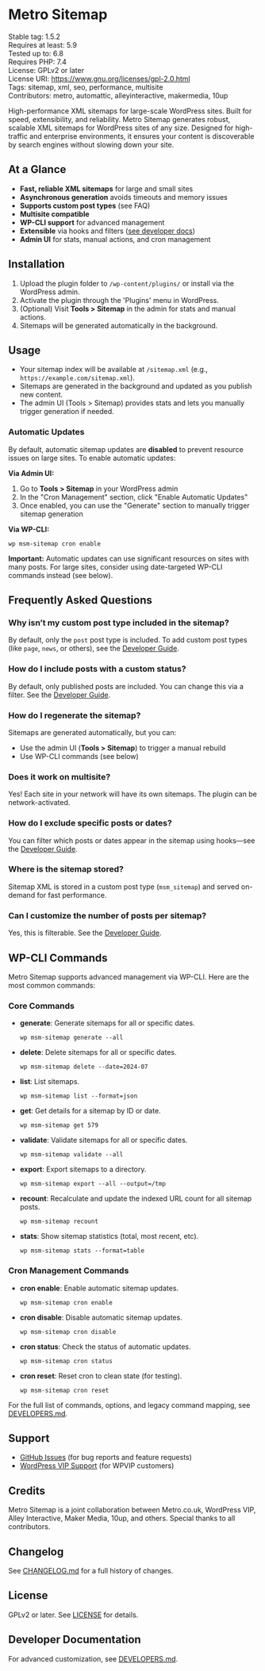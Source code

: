 # Metro Sitemap

Stable tag: 1.5.2  
Requires at least: 5.9  
Tested up to: 6.8  
Requires PHP: 7.4  
License: GPLv2 or later  
License URI: https://www.gnu.org/licenses/gpl-2.0.html  
Tags: sitemap, xml, seo, performance, multisite  
Contributors: metro, automattic, alleyinteractive, makermedia, 10up  

High-performance XML sitemaps for large-scale WordPress sites. Built for speed, extensibility, and reliability. Metro Sitemap generates robust, scalable XML sitemaps for WordPress sites of any size. Designed for high-traffic and enterprise environments, it ensures your content is discoverable by search engines without slowing down your site.

## At a Glance

* **Fast, reliable XML sitemaps** for large and small sites
* **Asynchronous generation** avoids timeouts and memory issues
* **Supports custom post types** (see FAQ)
* **Multisite compatible**
* **WP-CLI support** for advanced management
* **Extensible** via hooks and filters ([see developer docs](./DEVELOPERS.md))
* **Admin UI** for stats, manual actions, and cron management

## Installation

1. Upload the plugin folder to `/wp-content/plugins/` or install via the WordPress admin.
2. Activate the plugin through the 'Plugins' menu in WordPress.
3. (Optional) Visit **Tools > Sitemap** in the admin for stats and manual actions.
4. Sitemaps will be generated automatically in the background.

## Usage

* Your sitemap index will be available at `/sitemap.xml` (e.g., `https://example.com/sitemap.xml`).
* Sitemaps are generated in the background and updated as you publish new content.
* The admin UI (Tools > Sitemap) provides stats and lets you manually trigger generation if needed.

### Automatic Updates

By default, automatic sitemap updates are **disabled** to prevent resource issues on large sites. To enable automatic updates:

**Via Admin UI:**
1. Go to **Tools > Sitemap** in your WordPress admin
2. In the "Cron Management" section, click "Enable Automatic Updates"
3. Once enabled, you can use the "Generate" section to manually trigger sitemap generation

**Via WP-CLI:**
```shell
wp msm-sitemap cron enable
```

**Important:** Automatic updates can use significant resources on sites with many posts. For large sites, consider using date-targeted WP-CLI commands instead (see below).

## Frequently Asked Questions

### Why isn’t my custom post type included in the sitemap?

By default, only the `post` post type is included. To add custom post types (like `page`, `news`, or others), see the [Developer Guide](./DEVELOPERS.md).

### How do I include posts with a custom status?

By default, only published posts are included. You can change this via a filter. See the [Developer Guide](./DEVELOPERS.md).

### How do I regenerate the sitemap?

Sitemaps are generated automatically, but you can:

* Use the admin UI (**Tools > Sitemap**) to trigger a manual rebuild
* Use WP-CLI commands (see below)

### Does it work on multisite?

Yes! Each site in your network will have its own sitemaps. The plugin can be network-activated.

### How do I exclude specific posts or dates?

You can filter which posts or dates appear in the sitemap using hooks—see the [Developer Guide](./DEVELOPERS.md).

### Where is the sitemap stored?

Sitemap XML is stored in a custom post type (`msm_sitemap`) and served on-demand for fast performance.

### Can I customize the number of posts per sitemap?

Yes, this is filterable. See the [Developer Guide](./DEVELOPERS.md).

## WP-CLI Commands

Metro Sitemap supports advanced management via WP-CLI. Here are the most common commands:

### Core Commands

- **generate**: Generate sitemaps for all or specific dates.
  ```shell
  wp msm-sitemap generate --all
  ```
- **delete**: Delete sitemaps for all or specific dates.
  ```shell
  wp msm-sitemap delete --date=2024-07
  ```
- **list**: List sitemaps.
  ```shell
  wp msm-sitemap list --format=json
  ```
- **get**: Get details for a sitemap by ID or date.
  ```shell
  wp msm-sitemap get 579
  ```
- **validate**: Validate sitemaps for all or specific dates.
  ```shell
  wp msm-sitemap validate --all
  ```
- **export**: Export sitemaps to a directory.
  ```shell
  wp msm-sitemap export --all --output=/tmp
  ```
- **recount**: Recalculate and update the indexed URL count for all sitemap posts.
  ```shell
  wp msm-sitemap recount
  ```
- **stats**: Show sitemap statistics (total, most recent, etc).
  ```shell
  wp msm-sitemap stats --format=table
  ```

### Cron Management Commands

- **cron enable**: Enable automatic sitemap updates.
  ```shell
  wp msm-sitemap cron enable
  ```
- **cron disable**: Disable automatic sitemap updates.
  ```shell
  wp msm-sitemap cron disable
  ```
- **cron status**: Check the status of automatic updates.
  ```shell
  wp msm-sitemap cron status
  ```
- **cron reset**: Reset cron to clean state (for testing).
  ```shell
  wp msm-sitemap cron reset
  ```

For the full list of commands, options, and legacy command mapping, see [DEVELOPERS.md](./DEVELOPERS.md).

## Support

* [GitHub Issues](https://github.com/Automattic/msm-sitemap/issues) (for bug reports and feature requests)
* [WordPress VIP Support](https://wpvip.com/wordpress-vip-enterprise-support/) (for WPVIP customers)

## Credits

Metro Sitemap is a joint collaboration between Metro.co.uk, WordPress VIP, Alley Interactive, Maker Media, 10up, and others. Special thanks to all contributors.

## Changelog

See [CHANGELOG.md](./CHANGELOG.md) for a full history of changes.

## License

GPLv2 or later. See [LICENSE](./LICENSE) for details.

## Developer Documentation

For advanced customization, see [DEVELOPERS.md](./DEVELOPERS.md).
